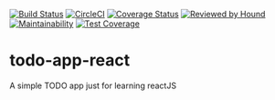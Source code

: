 [![Build Status](https://travis-ci.org/coolbeatz71/todo-app-react.svg?branch=develop)](https://travis-ci.org/coolbeatz71/todo-app-react)
[![CircleCI](https://circleci.com/gh/coolbeatz71/todo-app-react.svg?style=svg)](https://circleci.com/gh/coolbeatz71/todo-app-react)
[![Coverage Status](https://coveralls.io/repos/github/coolbeatz71/todo-app-react/badge.svg?branch=develop)](https://coveralls.io/github/coolbeatz71/todo-app-react?branch=develop)
[![Reviewed by Hound](https://img.shields.io/badge/Reviewed_by-Hound-8E64B0.svg)](https://houndci.com)
[![Maintainability](https://api.codeclimate.com/v1/badges/e3cfb905e5fd8a905a63/maintainability)](https://codeclimate.com/github/coolbeatz71/todo-app-react/maintainability)
[![Test Coverage](https://api.codeclimate.com/v1/badges/e3cfb905e5fd8a905a63/test_coverage)](https://codeclimate.com/github/coolbeatz71/todo-app-react/test_coverage)

# todo-app-react

A simple TODO app just for learning reactJS
